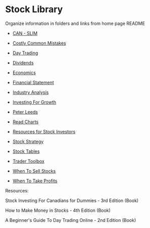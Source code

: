 # Stock Library

Organize information in folders and links from home page README

* [CAN - SLIM](CAN-SLIM/README.md)

* [Costly Common Mistakes](costly-common-mistakes/README.md)

* [Day Trading](day-trading/README.md)

* [Dividends](dividends/README.md)

* [Economics](economics/README.md)

* [Financial Statement](financial-statement/README.md)

* [Industry Analysis](industry-analysis/README.md)

* [Investing For Growth](investing-for-growth/README.md)

* [Peter Leeds](peter-leeds/README.md)

* [Read Charts](read-charts/README.md)

* [Resources for Stock Investors](resources-stock-investors/README.md)

* [Stock Strategy](stock-strategy/README.md)

* [Stock Tables](stock-tables/README.md)

* [Trader Toolbox](trader-toolbox/README.md)

* [When To Sell Stocks](when-sell-stocks/README.md)

* [When To Take Profits](when-take-profits-stocks/README.md)

Resources:

Stock Investing For Canadians for Dummies - 3rd Edition (Book)

How to Make Money in Stocks - 4th Edition (Book)

A Beginner's Guide To Day Trading Online - 2nd Edition (Book)

